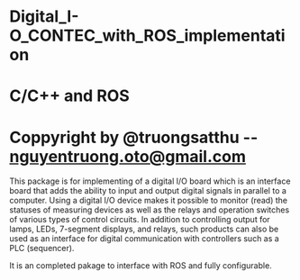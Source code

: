 # Digital_I-O_CONTEC_with_ROS_implementation
# C/C++ and ROS
# Coppyright by @truongsatthu -- nguyentruong.oto@gmail.com

This package is for implementing of a digital I/O board which is an interface board that adds the ability to input and output digital signals in parallel to a computer. Using a digital I/O device makes it possible to monitor (read) the statuses of measuring devices as well as the relays and operation switches of various types of control circuits. In addition to controlling output for lamps, LEDs, 7-segment displays, and relays, such products can also be used as an interface for digital communication with controllers such as a PLC (sequencer).

It is an completed pakage to interface with ROS and fully configurable.

